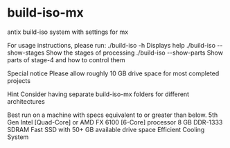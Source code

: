 # build-iso-mx
antix build-iso system with settings for mx


For usage instructions, please run:
./build-iso -h				Displays help
./build-iso --show-stages	Show the stages of processing
./build-iso --show-parts	Show parts of stage-4 and how to control them


Special notice
Please allow roughly 10 GB drive space for most completed projects 


Hint
Consider having separate build-iso-mx folders for different architectures


Best run on a machine with specs equivalent to or greater than below.
5th Gen Intel [Quad-Core] or AMD FX 6100 [6-Core] processor
8 GB DDR-1333 SDRAM
Fast SSD with 50+ GB available drive space
Efficient Cooling System

